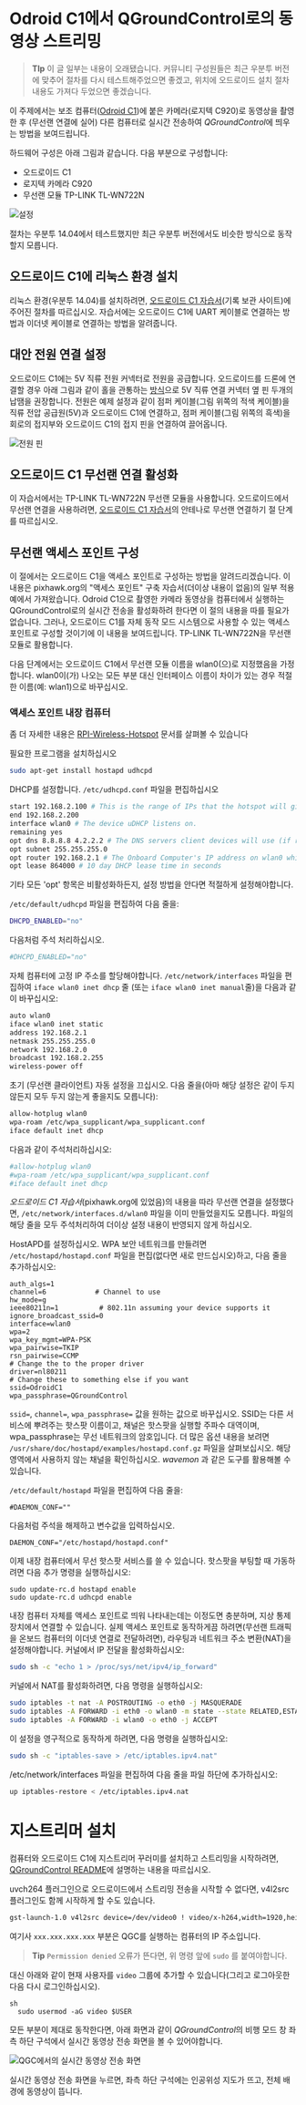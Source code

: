 # Odroid C1에서 QGroundControl로의 동영상 스트리밍

> **TIp** 이 글 일부는 내용이 오래됐습니다. 커뮤니티 구성원들은 최근 우분투 버전에 맞추어 절차를 다시 테스트해주었으면 좋겠고, 위치에 오드로이드 설치 절차 내용도 가져다 두었으면 좋겠습니다.

이 주제에서는 보조 컴퓨터([Odroid C1](https://magazine.odroid.com/wp-content/uploads/odroid-c1-user-manual.pdf))에 붙은 카메라(로지텍 C920)로 동영상을 촬영한 후 (무선랜 연결에 실어) 다른 컴퓨터로 실시간 전송하여 *QGroundControl*에 띄우는 방법을 보여드립니다. 

하드웨어 구성은 아래 그림과 같습니다. 다음 부분으로 구성합니다:

* 오드로이드 C1
* 로지텍 카메라 C920
* 무선랜 모듈 TP-LINK TL-WN722N

![설정](../../assets/videostreaming/setup_whole.jpg)

절차는 우분투 14.04에서 테스트했지만 최근 우분투 버전에서도 비슷한 방식으로 동작할지 모릅니다.

## 오드로이드 C1에 리눅스 환경 설치

리눅스 환경(우분투 14.04)를 설치하려면, [오드로이드 C1 자습서](http://web.archive.org/web/20180617111122/http://pixhawk.org/peripherals/onboard_computers/odroid_c1)(기록 보관 사이트)에 주어진 절차를 따르십시오. 자습서에는 오드로이드 C1에 UART 케이블로 연결하는 방법과 이더넷 케이블로 연결하는 방법을 알려줍니다.

## 대안 전원 연결 설정

오드로이드 C1에는 5V 직류 전원 커넥터로 전원을 공급합니다. 오드로이드를 드론에 연결할 경우 아래 그림과 같이 홀을 관통하는 [방식](https://learn.sparkfun.com/tutorials/how-to-solder---through-hole-soldering)으로 5V 직류 연결 커넥터 옆 핀 두개의 납땜을 권장합니다. 전원은 예제 설정과 같이 점퍼 케이블(그림 위쪽의 적색 케이블)을 직류 전압 공급원(5V)과 오드로이드 C1에 연결하고, 점퍼 케이블(그림 위쪽의 흑색)을 회로의 접지부와 오드로이드 C1의 접지 핀을 연결하여 끌어옵니다.

![전원 핀](../../assets/videostreaming/power-pins.jpg)

## 오드로이드 C1 무선랜 연결 활성화

이 자습서에서는 TP-LINK TL-WN722N 무선랜 모듈을 사용합니다. 오드로이드에서 무선랜 연결을 사용하려면, [오드로이드 C1 자습서](http://web.archive.org/web/20180617111122/http://pixhawk.org/peripherals/onboard_computers/odroid_c1)의 안테나로 무선랜 연결하기 절 단계를 따르십시오.

## 무선랜 액세스 포인트 구성

이 절에서는 오드로이드 C1을 액세스 포인트로 구성하는 방법을 알려드리겠습니다. 이 내용은 pixhawk.org의 "액세스 포인트" 구축 자습서(더이상 내용이 없음)의 일부 적용 예에서 가져왔습니다. Odroid C1으로 촬영한 카메라 동영상을 컴퓨터에서 실행하는 QGroundControl로의 실시간 전송을 활성화하려 한다면 이 절의 내용을 따를 필요가 없습니다. 그러나, 오드로이드 C1를 자체 동작 모드 시스템으로 사용할 수 있는 액세스 포인트로 구성할 것이기에 이 내용을 보여드립니다. TP-LINK TL-WN722N을 무선랜 모듈로 활용합니다.

다음 단계에서는 오드로이드 C1에서 무선랜 모듈 이름을 wlan0(으)로 지정했음을 가정합니다. wlan0이(가) 나오는 모든 부분 대신 인터페이스 이름이 차이가 있는 경우 적절한 이름(예: wlan1)으로 바꾸십시오. 

### 액세스 포인트 내장 컴퓨터

좀 더 자세한 내용은 [RPI-Wireless-Hotspot](http://elinux.org/RPI-Wireless-Hotspot) 문서를 살펴볼 수 있습니다

필요한 프로그램을 설치하십시오

```bash
sudo apt-get install hostapd udhcpd
```

DHCP를 설정합니다. `/etc/udhcpd.conf` 파일을 편집하십시오

```bash
start 192.168.2.100 # This is the range of IPs that the hotspot will give to client devices.
end 192.168.2.200
interface wlan0 # The device uDHCP listens on.
remaining yes
opt dns 8.8.8.8 4.2.2.2 # The DNS servers client devices will use (if routing through the Ethernet link).
opt subnet 255.255.255.0
opt router 192.168.2.1 # The Onboard Computer's IP address on wlan0 which we will set up shortly.
opt lease 864000 # 10 day DHCP lease time in seconds
```

기타 모든 'opt' 항목은 비활성화하든지, 설정 방법을 안다면 적절하게 설정해야합니다.

`/etc/default/udhcpd` 파일을 편집하여 다음 줄을:

```bash
DHCPD_ENABLED="no"
```

다음처럼 주석 처리하십시오.

```bash
#DHCPD_ENABLED="no"
```

자체 컴퓨터에 고정 IP 주소를 할당해야합니다. `/etc/network/interfaces` 파일을 편집하여 `iface wlan0 inet dhcp` 줄 (또는 `iface wlan0 inet manual`줄)을 다음과 같이 바꾸십시오:

```sh
auto wlan0
iface wlan0 inet static
address 192.168.2.1
netmask 255.255.255.0
network 192.168.2.0
broadcast 192.168.2.255
wireless-power off
```

초기 (무선랜 클라이언트) 자동 설정을 끄십시오. 다음 줄을(아마 해당 설정은 같이 두지 않든지 모두 두지 않는게 좋을지도 모릅니다):

```sh
allow-hotplug wlan0
wpa-roam /etc/wpa_supplicant/wpa_supplicant.conf
iface default inet dhcp
```

다음과 같이 주석처리하십시오:

```sh
#allow-hotplug wlan0
#wpa-roam /etc/wpa_supplicant/wpa_supplicant.conf
#iface default inet dhcp
```

*오드로이드 C1 자습서*(pixhawk.org에 있었음)의 내용을 따라 무선랜 연결을 설정했다면, `/etc/network/interfaces.d/wlan0` 파일을 이미 만들었을지도 모릅니다. 파일의 해당 줄을 모두 주석처리하여 더이상 설정 내용이 반영되지 않게 하십시오.

HostAPD를 설정하십시오. WPA 보안 네트워크를 만들려면 `/etc/hostapd/hostapd.conf` 파일을 편집(없다면 새로 만드십시오)하고, 다음 줄을 추가하십시오:

    auth_algs=1
    channel=6            # Channel to use
    hw_mode=g
    ieee80211n=1          # 802.11n assuming your device supports it
    ignore_broadcast_ssid=0
    interface=wlan0
    wpa=2
    wpa_key_mgmt=WPA-PSK
    wpa_pairwise=TKIP
    rsn_pairwise=CCMP
    # Change the to the proper driver
    driver=nl80211
    # Change these to something else if you want
    ssid=OdroidC1
    wpa_passphrase=QGroundControl
    

`ssid=`, `channel=`, `wpa_passphrase=` 값을 원하는 값으로 바꾸십시오. SSID는 다른 서비스에 뿌려주는 핫스팟 이름이고, 채널은 핫스팟을 실행할 주파수 대역이며, wpa_passphrase는 무선 네트워크의 암호입니다. 더 많은 옵션 내용을 보려면 `/usr/share/doc/hostapd/examples/hostapd.conf.gz` 파일을 살펴보십시오. 해당 영역에서 사용하지 않는 채널을 확인하십시오. *wavemon* 과 같은 도구를 활용해볼 수 있습니다.

`/etc/default/hostapd` 파일을 편집하여 다음 줄을:

    #DAEMON_CONF=""
    

다음처럼 주석을 해제하고 변수값을 입력하십시오.

    DAEMON_CONF="/etc/hostapd/hostapd.conf"
    

이제 내장 컴퓨터에서 무선 핫스팟 서비스를 쓸 수 있습니다. 핫스팟을 부팅할 때 가동하려면 다음 추가 명령을 실행하십시오:

    sudo update-rc.d hostapd enable
    sudo update-rc.d udhcpd enable
    

내장 컴퓨터 자체를 액세스 포인트로 띄워 나타내는데는 이정도면 충분하며, 지상 통제 장치에서 연결할 수 있습니다. 실제 액세스 포인트로 동작하게끔 하려면(무선랜 트래픽을 온보드 컴퓨터의 이더넷 연결로 전달하려면), 라우팅과 네트워크 주소 변환(NAT)을 설정해야합니다. 커널에서 IP 전달을 활성화하십시오:

```sh
sudo sh -c "echo 1 > /proc/sys/net/ipv4/ip_forward"
```

커널에서 NAT를 활성화하려면, 다음 명령을 실행하십시오:

```sh
sudo iptables -t nat -A POSTROUTING -o eth0 -j MASQUERADE
sudo iptables -A FORWARD -i eth0 -o wlan0 -m state --state RELATED,ESTABLISHED -j ACCEPT
sudo iptables -A FORWARD -i wlan0 -o eth0 -j ACCEPT
```

이 설정을 영구적으로 동작하게 하려면, 다음 명령을 실행하십시오:

```sh
sudo sh -c "iptables-save > /etc/iptables.ipv4.nat"
```

/etc/network/interfaces 파일을 편집하여 다음 줄을 파일 하단에 추가하십시오:

```sh
up iptables-restore < /etc/iptables.ipv4.nat
```

# 지스트리머 설치

컴퓨터와 오드로이드 C1에 지스트리머 꾸러미를 설치하고 스트리밍을 시작하려면, [QGroundControl README](https://github.com/mavlink/qgroundcontrol/blob/master/src/VideoReceiver/README.md)에 설명하는 내용을 따르십시오.

uvch264 플러그인으로 오드로이드에서 스트리밍 전송을 시작할 수 없다면, v4l2src 플러그인도 함께 시작하게 할 수도 있습니다.

```sh
gst-launch-1.0 v4l2src device=/dev/video0 ! video/x-h264,width=1920,height=1080,framerate=24/1 ! h264parse ! rtph264pay ! udpsink host=xxx.xxx.xxx.xxx port=5000
```

여기사 `xxx.xxx.xxx.xxx` 부분은 QGC를 실행하는 컴퓨터의 IP 주소입니다.

> **Tip** `Permission denied` 오류가 뜬다면, 위 명령 앞에 `sudo` 를 붙여야합니다.

대신 아래와 같이 현재 사용자를 `video` 그룹에 추가할 수 있습니다(그리고 로그아웃한 다음 다시 로그인하십시오).

    sh
      sudo usermod -aG video $USER

모든 부분이 제대로 동작한다면, 아래 화면과 같이 *QGroundControl*의 비행 모드 창 좌측 하단 구석에서 실시간 동영상 전송 화면을 볼 수 있어야합니다.

![QGC에서의 실시간 동영상 전송 화면](../../assets/videostreaming/qgc-screenshot.png)

실시간 동영상 전송 화면을 누르면, 좌측 하단 구석에는 인공위성 지도가 뜨고, 전체 배경에 동영상이 뜹니다.